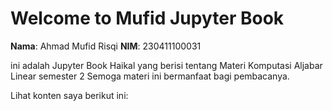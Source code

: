 # Welcome to Mufid Jupyter Book

**Nama**: Ahmad Mufid Risqi
**NIM**: 230411100031

ini adalah Jupyter Book Haikal yang berisi tentang Materi Komputasi Aljabar Linear semester 2 Semoga materi ini bermanfaat bagi pembacanya.

Lihat konten saya berikut ini: